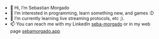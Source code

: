 - 👋 Hi, I’m Sebastian Morgado
- 👀 I’m interested in programming, learn something new, and games :D
- 🌱 I’m currently learning live streaming protocols, etc ;).
- 📫 You can reach me with my LinkedIn [seba-morgado](https://www.linkedin.com/in/seba-morgado/) or in my web page [sebamorgado.app](https://sebamorgado.netlify.app/)
